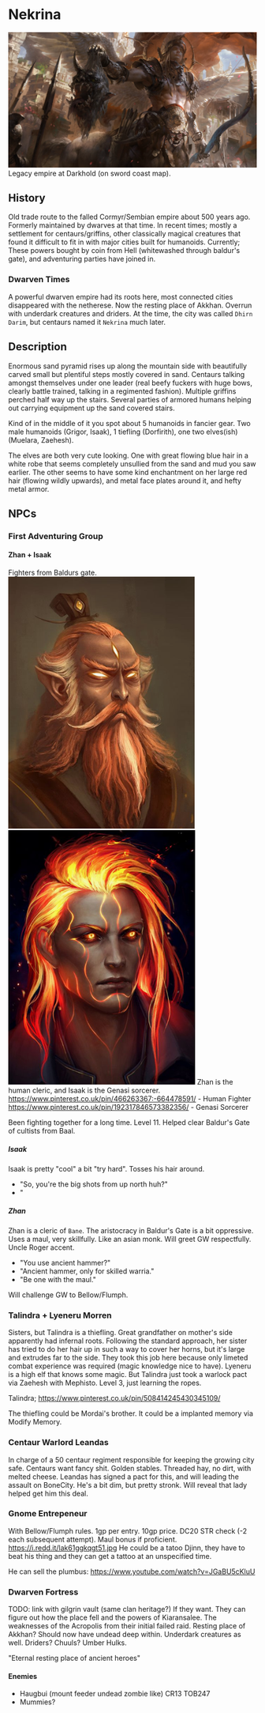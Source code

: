 # Nekrina

![](nekrina.png)
Legacy empire at Darkhold (on sword coast map).

## History
Old trade route to the falled Cormyr/Sembian empire about 500 years ago.
Formerly maintained by dwarves at that time.
In recent times; mostly a settlement for centaurs/griffins, other classically magical creatures that found it difficult to fit in with major cities built for humanoids.
Currently; These powers bought by coin from Hell (whitewashed through baldur's gate), and adventuring parties have joined in.

### Dwarven Times
A powerful dwarven empire had its roots here, most connected cities disappeared with the netherese.
Now the resting place of Akkhan. Overrun with underdark creatures and driders. At the time, the city was called `Dhirn Darim`, but centaurs named it `Nekrina` much later.

## Description
Enormous sand pyramid rises up along the mountain side with beautifully carved small but plentiful steps mostly covered in sand. Centaurs talking amongst themselves under one leader (real beefy fuckers with huge bows, clearly battle trained, talking in a regimented fashion). Multiple griffins perched half way up the stairs.
Several parties of armored humans helping out carrying equipment up the sand covered stairs.

Kind of in the middle of it you spot about 5 humanoids in fancier gear.
Two male humanoids (Grigor, Isaak), 1 tiefling (Dorfirith), one two elves(ish) (Muelara, Zaehesh).

The elves are both very cute looking. One with great flowing blue hair in a white robe that seems completely unsullied from the sand and mud you saw earlier. The other seems to have some kind enchantment on her large red hair (flowing wildly upwards), and metal face plates around it, and hefty metal armor.

## NPCs
### First Adventuring Group
#### Zhan + Isaak
Fighters from Baldurs gate.
![](zhan.png)
![](isaak.png)
Zhan is the human cleric, and Isaak is the Genasi sorcerer.
https://www.pinterest.co.uk/pin/466263367:-664478591/ - Human Fighter
https://www.pinterest.co.uk/pin/192317846573382356/ - Genasi Sorcerer

Been fighting together for a long time. Level 11. Helped clear Baldur's Gate of cultists from Baal.

##### Isaak
Isaak is pretty "cool" a bit "try hard". Tosses his hair around.
- "So, you're the big shots from up north huh?"
- "
##### Zhan
Zhan is a cleric of `Bane`. The aristocracy in Baldur's Gate is a bit oppressive.
Uses a maul, very skillfully. Like an asian monk. Will greet GW respectfully. Uncle Roger accent.
- "You use ancient hammer?"
- "Ancient hammer, only for skilled warria."
- "Be one with the maul."

Will challenge GW to Bellow/Flumph.

### Talindra + Lyeneru Morren
Sisters, but Talindra is a thiefling. Great grandfather on mother's side apparently had infernal roots.
Following the standard approach, her sister has tried to do her hair up in such a way to cover her horns, but it's large and extrudes far to the side. They took this job here because only limeted combat experience was required (magic knowledge nice to have).
Lyeneru is a high elf that knows some magic. But Talindra just took a warlock pact via Zaehesh with Mephisto.
Level 3, just learning the ropes.

Talindra; https://www.pinterest.co.uk/pin/508414245430345109/

The thiefling could be Mordai's brother. It could be a implanted memory via Modify Memory.

### Centaur Warlord Leandas
In charge of a 50 centaur regiment responsible for keeping the growing city safe.
Centaurs want fancy shit. Golden stables. Threaded hay, no dirt, with melted cheese.
Leandas has signed a pact for this, and will leading the assault on BoneCity.
He's a bit dim, but pretty stronk.
Will reveal that lady helped get him this deal.

### Gnome Entrepeneur
With Bellow/Flumph rules. 1gp per entry. 10gp price. DC20 STR check (-2 each subsequent attempt). Maul bonus if proficient.
https://i.redd.it/lak61ggkqgt51.jpg
He could be a tatoo Djinn, they have to beat his thing and they can get a tattoo at an unspecified time.

He can sell the plumbus: https://www.youtube.com/watch?v=JGaBU5cKluU

### Dwarven Fortress
TODO: link with gilgrin vault (same clan heritage?)
If they want. They can figure out how the place fell and the powers of Kiaransalee. The weaknesses of the Acropolis from their initial failed raid. Resting place of Akkhan?
Should now have undead deep within. Underdark creatures as well. Driders? Chuuls? Umber Hulks.

"Eternal resting place of ancient heroes"

#### Enemies
- Haugbui (mount feeder undead zombie like) CR13 TOB247
- Mummies?
